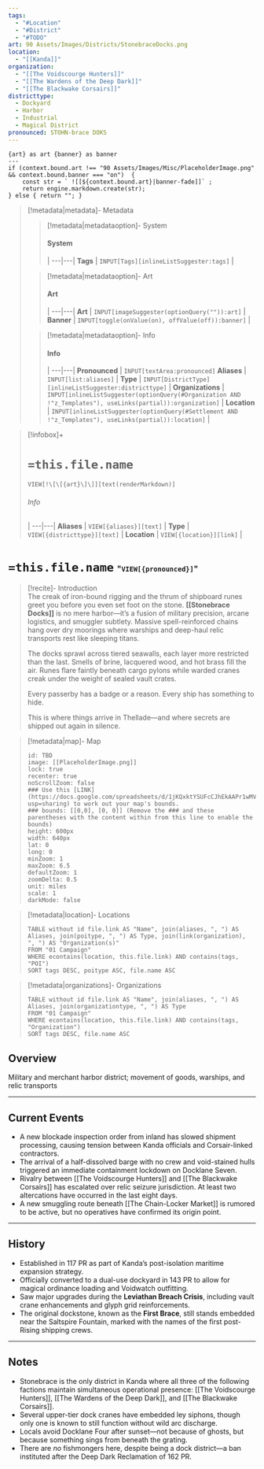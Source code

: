 ```yaml
---
tags:
  - "#Location"
  - "#District"
  - "#TODO"
art: 90 Assets/Images/Districts/StonebraceDocks.png
location:
  - "[[Kanda]]"
organization:
  - "[[The Voidscourge Hunters]]"
  - "[[The Wardens of the Deep Dark]]"
  - "[[The Blackwake Corsairs]]"
districttype:
  - Dockyard
  - Harbor
  - Industrial
  - Magical District
pronounced: STOHN-brace DOKS
---
```


```meta-bind-js-view 
{art} as art {banner} as banner
--- 
if (context.bound.art !== "90 Assets/Images/Misc/PlaceholderImage.png" && context.bound.banner === "on")  { 
    const str = ` ![[${context.bound.art}|banner-fade]]` ;
    return engine.markdown.create(str); 
} else { return ""; }
```

> [!metadata|metadata]- Metadata 
>> [!metadata|metadataoption]- System
>> #### System
>>  |
>> ---|---|
> **Tags** | `INPUT[Tags][inlineListSuggester:tags]` |
>
>> [!metadata|metadataoption]- Art
>> #### Art
>>  |
>> ---|---|
> **Art** | `INPUT[imageSuggester(optionQuery("")):art]` |
> **Banner** | `INPUT[toggle(onValue(on), offValue(off)):banner]` |
>
>> [!metadata|metadataoption]- Info
>> #### Info
>>  |
>> ---|---|
> **Pronounced** |  `INPUT[textArea:pronounced]`
> **Aliases** | `INPUT[list:aliases]` |
> **Type** | `INPUT[DistrictType][inlineListSuggester:districttype]` |
> **Organizations** | `INPUT[inlineListSuggester(optionQuery(#Organization AND !"z_Templates"), useLinks(partial)):organization]` |
> **Location** | `INPUT[inlineListSuggester(optionQuery(#Settlement AND !"z_Templates"), useLinks(partial)):location]` |

> [!infobox]+
> # `=this.file.name`
> `VIEW[!\[\[{art}\]\]][text(renderMarkdown)]`
> ###### Info
>  |
> ---|---|
> **Aliases** | `VIEW[{aliases}][text]` |
> **Type** | `VIEW[{districttype}][text]` |
> **Location** | `VIEW[{location}][link]` |

# **`=this.file.name`** <span style="font-size: medium">"`VIEW[{pronounced}]`"</span>

> [!recite]- Introduction  
> The creak of iron-bound rigging and the thrum of shipboard runes greet you before you even set foot on the stone. **[[Stonebrace Docks]]** is no mere harbor—it’s a fusion of military precision, arcane logistics, and smuggler subtlety. Massive spell-reinforced chains hang over dry moorings where warships and deep-haul relic transports rest like sleeping titans.  
>  
> The docks sprawl across tiered seawalls, each layer more restricted than the last. Smells of brine, lacquered wood, and hot brass fill the air. Runes flare faintly beneath cargo pylons while warded cranes creak under the weight of sealed vault crates.  
>  
> Every passerby has a badge or a reason. Every ship has something to hide.  
>  
> This is where things arrive in Thellade—and where secrets are shipped out again in silence.

> [!metadata|map]- Map
> ```leaflet
> id: TBD
> image: [[PlaceholderImage.png]]
> lock: true
> recenter: true
> noScrollZoom: false
> ### Use this [LINK](https://docs.google.com/spreadsheets/d/1jKQxktYSUFcCJhEkAAPr1wMVBTqUdpEfA5XveUXI17I/edit?usp=sharing) to work out your map's bounds.
> ### bounds: [[0,0], [0, 0]] (Remove the ### and these parentheses with the content within from this line to enable the bounds)
> height: 600px
> width: 640px
> lat: 0
> long: 0
> minZoom: 1
> maxZoom: 6.5
> defaultZoom: 1
> zoomDelta: 0.5
> unit: miles
> scale: 1
> darkMode: false
> ```

> [!metadata|location]- Locations
> ```dataview
> TABLE without id file.link AS "Name", join(aliases, ", ") AS Aliases, join(poitype, ", ") AS Type, join(link(organization), ", ") AS "Organization(s)"
> FROM "01 Campaign"
> WHERE econtains(location, this.file.link) AND contains(tags, "POI")
> SORT tags DESC, poitype ASC, file.name ASC

> [!metadata|organizations]- Organizations
> ```dataview
> TABLE without id file.link AS "Name", join(aliases, ", ") AS Aliases, join(organizationtype, ", ") AS Type
> FROM "01 Campaign"
> WHERE econtains(location, this.file.link) AND contains(tags, "Organization")
> SORT tags DESC, file.name ASC

## Overview 

Military and merchant harbor district; movement of goods, warships, and relic transports

---

## Current Events

- A new blockade inspection order from inland has slowed shipment processing, causing tension between Kanda officials and Corsair-linked contractors.  
- The arrival of a half-dissolved barge with no crew and void-stained hulls triggered an immediate containment lockdown on Docklane Seven.  
- Rivalry between [[The Voidscourge Hunters]] and [[The Blackwake Corsairs]] has escalated over relic seizure jurisdiction. At least two altercations have occurred in the last eight days.  
- A new smuggling route beneath [[The Chain-Locker Market]] is rumored to be active, but no operatives have confirmed its origin point.

---

## History

- Established in 117 PR as part of Kanda’s post-isolation maritime expansion strategy.  
- Officially converted to a dual-use dockyard in 143 PR to allow for magical ordinance loading and Voidwatch outfitting.  
- Saw major upgrades during the **Leviathan Breach Crisis**, including vault crane enhancements and glyph grid reinforcements.  
- The original dockstone, known as the **First Brace**, still stands embedded near the Saltspire Fountain, marked with the names of the first post-Rising shipping crews.

---

## Notes

- Stonebrace is the only district in Kanda where all three of the following factions maintain simultaneous operational presence: [[The Voidscourge Hunters]], [[The Wardens of the Deep Dark]], and [[The Blackwake Corsairs]].  
- Several upper-tier dock cranes have embedded ley siphons, though only one is known to still function without wild arc discharge.  
- Locals avoid Docklane Four after sunset—not because of ghosts, but because something sings from beneath the grating.  
- There are *no* fishmongers here, despite being a dock district—a ban instituted after the Deep Dark Reclamation of 162 PR.


